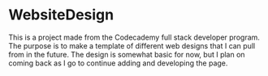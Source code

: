 # WebsiteDesign
This is a project made from the Codecademy full stack developer program. The purpose is to make a template of different web designs that I can pull from in the future.
The design is somewhat basic for now, but I plan on coming back as I go to continue adding and developing the page. 
